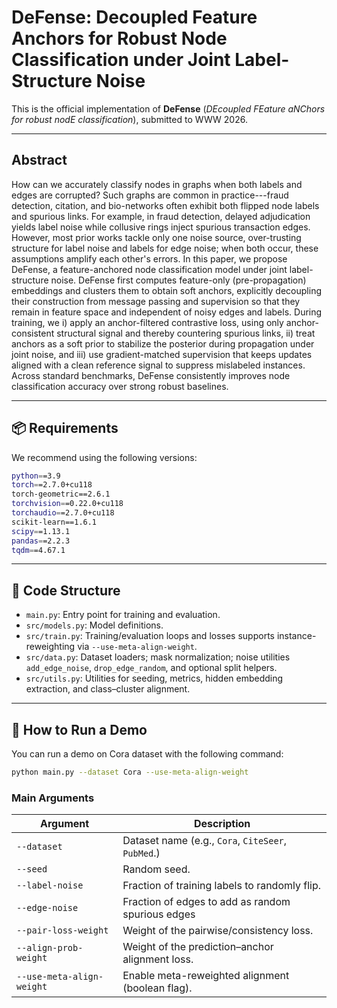 # DeFense: Decoupled Feature Anchors for Robust Node Classification under Joint Label-Structure Noise

This is the official implementation of **DeFense** (*DEcoupled FEature aNChors for robust nodE classification*), submitted to WWW 2026.

---
## Abstract
How can we accurately classify nodes in graphs when both labels and edges are corrupted?
Such graphs are common in practice---fraud detection, citation, and bio-networks often exhibit both flipped node labels and spurious links.
For example, in fraud detection, delayed adjudication yields label noise while collusive rings inject spurious transaction edges.
However, most prior works tackle only one noise source, over-trusting structure for label noise and labels for edge noise; when both occur, these assumptions amplify each other's errors.
In this paper, we propose DeFense, a feature-anchored node classification model under joint label-structure noise.
DeFense first computes feature-only (pre-propagation) embeddings and clusters them to obtain soft anchors, explicitly decoupling their construction from message passing and supervision so that they remain in feature space and independent of noisy edges and labels.
During training, we i) apply an anchor-filtered contrastive loss, using only anchor-consistent structural signal and thereby countering spurious links,
ii) treat anchors as a soft prior to stabilize the posterior during propagation under joint noise,
and iii) use gradient-matched supervision that keeps updates aligned with a clean reference signal to suppress mislabeled instances.
Across standard benchmarks, DeFense consistently improves node classification accuracy over strong robust baselines.

---

## 📦 Requirements

We recommend using the following versions:

```bash
python==3.9
torch==2.7.0+cu118
torch-geometric==2.6.1
torchvision==0.22.0+cu118
torchaudio==2.7.0+cu118
scikit-learn==1.6.1
scipy==1.13.1
pandas==2.2.3
tqdm==4.67.1
```

---

## 📁 Code Structure

* `main.py`: Entry point for training and evaluation.
* `src/models.py`: Model definitions.
* `src/train.py`: Training/evaluation loops and losses supports instance-reweighting via `--use-meta-align-weight`.
* `src/data.py`: Dataset loaders; mask normalization; noise utilities `add_edge_noise`, `drop_edge_random`, and optional split helpers.
* `src/utils.py`: Utilities for seeding, metrics, hidden embedding extraction, and class–cluster alignment.

---

## 🧪 How to Run a Demo

You can run a demo on Cora dataset with the following command:

```bash
python main.py --dataset Cora --use-meta-align-weight
```

### Main Arguments

| Argument                  | Description                                        |
| ------------------------- |----------------------------------------------------|
| `--dataset`               | Dataset name (e.g., `Cora`, `CiteSeer`, `PubMed`.) |
| `--seed`                  | Random seed.                                       |
| `--label-noise`           | Fraction of training labels to randomly flip.      |
| `--edge-noise`            | Fraction of edges to add as random spurious edges  |
| `--pair-loss-weight`      | Weight of the pairwise/consistency loss.           |
| `--align-prob-weight`     | Weight of the prediction–anchor alignment loss.    |
| `--use-meta-align-weight` | Enable meta-reweighted alignment (boolean flag).   |
